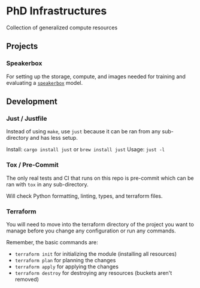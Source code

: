 # PhD Infrastructures

Collection of generalized compute resources

## Projects

### Speakerbox

For setting up the storage, compute, and images needed for training and evaluating
a [`speakerbox`](https://github.com/CouncilDataProject/speakerbox) model.

## Development

### Just / Justfile

Instead of using `make`, use `just` because it can be ran from any sub-directory and
has less setup.

Install: `cargo install just` or `brew install just`
Usage: `just -l`

### Tox / Pre-Commit

The only real tests and CI that runs on this repo is pre-commit which can be
ran with `tox` in any sub-directory.

Will check Python formatting, linting, types, and terraform files.

### Terraform

You will need to move into the terraform directory of the project you want to
manage before you change any configuration or run any commands.

Remember, the basic commands are:

-   `terraform init` for initializing the module (installing all resources)
-   `terraform plan` for planning the changes
-   `terraform apply` for applying the changes
-   `terraform destroy` for destroying any resources (buckets aren't removed)
